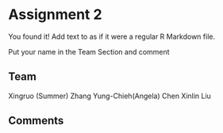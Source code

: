 # Assignment 2

You found it!  Add text to as if it were a regular R Markdown file.

Put your name in the Team Section and comment

## Team
Xingruo (Summer) Zhang
Yung-Chieh(Angela) Chen
Xinlin Liu
## Comments
